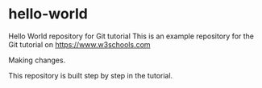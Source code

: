 # hello-world
Hello World repository for Git tutorial
This is an example repository for the Git tutorial on https://www.w3schools.com

Making changes.

This repository is built step by step in the tutorial.
